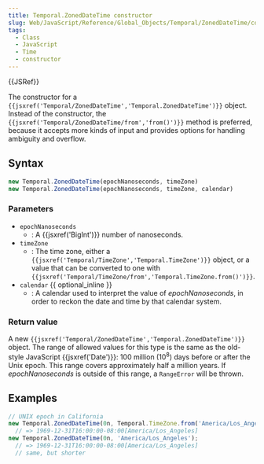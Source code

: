 ```yaml
---
title: Temporal.ZonedDateTime constructor
slug: Web/JavaScript/Reference/Global_Objects/Temporal/ZonedDateTime/constructor
tags:
  - Class
  - JavaScript
  - Time
  - constructor
---
```

{{JSRef}}

<p class="summary"><span class="seoSummary">The constructor for a <code>{{jsxref('Temporal/ZonedDateTime','Temporal.ZonedDateTime')}}</code> object.</span> Instead of the constructor, the <code>{{jsxref('Temporal/ZonedDateTime/from','from()')}}</code> method is preferred, because it accepts more kinds of input and provides options for handling ambiguity and overflow.</p>

## Syntax

```js
new Temporal.ZonedDateTime(epochNanoseconds, timeZone)
new Temporal.ZonedDateTime(epochNanoseconds, timeZone, calendar)
```

### Parameters

- `epochNanoseconds`
  - : A {{jsxref('BigInt')}} number of nanoseconds.
- `timeZone`
  - : The time zone, either a
    `{{jsxref('Temporal/TimeZone','Temporal.TimeZone')}}`
    object, or a value that can be converted to one with
    `{{jsxref('Temporal/TimeZone/from','Temporal.TimeZone.from()')}}`.
- `calendar` {{ optional_inline }}
  - : A calendar used to interpret the value of _epochNanoseconds_, in order to
    reckon the date and time by that calendar system.

### Return value

A new
`{{jsxref('Temporal/ZonedDateTime','Temporal.ZonedDateTime')}}`
object. The range of allowed values for this type is the same as the old-style
JavaScript {{jsxref('Date')}}: 100 million (10<sup>8</sup>) days before or
after the Unix epoch. This range covers approximately half a million years. If
_epochNanoseconds_ is outside of this range, a `RangeError` will be thrown.

## Examples

```js
// UNIX epoch in California
new Temporal.ZonedDateTime(0n, Temporal.TimeZone.from('America/Los_Angeles'), Temporal.Calendar.from('iso8601'));
  // => 1969-12-31T16:00:00-08:00[America/Los_Angeles]
new Temporal.ZonedDateTime(0n, 'America/Los_Angeles');
  // => 1969-12-31T16:00:00-08:00[America/Los_Angeles]
  // same, but shorter
```
